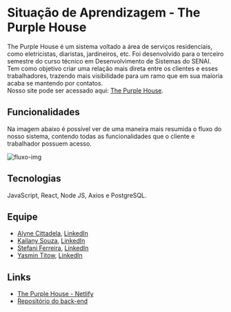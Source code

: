 # Situação de Aprendizagem - The Purple House
The Purple House é um sistema voltado a área de serviços residenciais, como eletricistas, diaristas, jardineiros, etc. Foi desenvolvido para o terceiro semestre do curso técnico em Desenvolvimento de Sistemas do SENAI.
Tem como objetivo criar uma relação mais direta entre os clientes e esses trabalhadores, trazendo mais visibilidade para um ramo que em sua maioria acaba se mantendo por contatos.<br>
Nosso site pode ser acessado aqui: <a href="https://thepurplehouse.netlify.app/">The Purple House</a>.

## Funcionalidades
Na imagem abaixo é possível ver de uma maneira mais resumida o fluxo do nosso sistema, contendo todas as funcionalidades que o cliente e trabalhador possuem acesso.

 <img alt = "fluxo-img"  src = "https://i.imgur.com/C81GgBe.png" >
</div>

## Tecnologias
JavaScript, React, Node JS, Axios e PostgreSQL.<br>

## Equipe
* <a href="https://github.com/AlyneFae">Alyne Cittadela</a>, <a href="https://www.linkedin.com/in/alyne-cittadela-850150224/">LinkedIn</a>
* <a href="https://github.com/kailanyy">Kailany Souza</a>, <a href="https://www.linkedin.com/in/kailany-souza-16a583222/">LinkedIn</a>
* <a href="https://github.com/steflemos">Stefani Ferreira</a>, <a href="https://www.linkedin.com/in/stefani-ferreira-25107b222/">LinkedIn</a>
* <a href="https://github.com/yasminwtr">Yasmin Titow</a>, <a href="https://www.linkedin.com/in/yasmin-titow/">LinkedIn</a>

## Links
* <a href="https://thepurplehouse.netlify.app/">The Purple House - Netlify</a>
* <a href="https://github.com/kailanyy/backend-TPH">Repositório do back-end</a>
